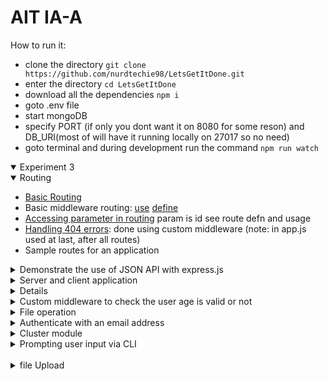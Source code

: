 # AIT IA-A

How to run it:
* clone the directory `git clone https://github.com/nurdtechie98/LetsGetItDone.git`
* enter the directory `cd LetsGetItDone` 
* download all the dependencies `npm i` 
* goto .env file
* start mongoDB
* specify PORT (if only you dont want it on 8080 for some reson) and DB_URI(most of will have it running locally on 27017 so no need)
* goto terminal and during development run the command `npm run watch`

<details open>
<summary>Experiment 3</summary>
<details open>
<summary>Routing</summary>
<ul>
  <li> <a href="https://github.com/nurdtechie98/LetsGetItDone/blob/4bca686b23f280e50f9e86738e458fc592419c80/app.js#L25-#L29">Basic Routing</a></li> 
  <li> Basic middleware routing: <a href="https://github.com/nurdtechie98/LetsGetItDone/blob/master/app.js#L21">use</a> <a href="https://github.com/nurdtechie98/LetsGetItDone/blob/master/controllers/user.controller.js">define</a></li>
  <li><a href="https://github.com/nurdtechie98/LetsGetItDone/blob/4bca686b23f280e50f9e86738e458fc592419c80/controllers/user.controller.js#L20-#L28">Accessing parameter in routing</a> param is id see route defn and usage</li>
  <li><a href="https://github.com/nurdtechie98/LetsGetItDone/blob/4bca686b23f280e50f9e86738e458fc592419c80/utils/middleware.js#L24-#L28">Handling 404 errors</a>: done using custom middleware (note: in app.js used at last, after all routes)</li>
  <li>Sample routes for an application</li>
</ul>
</details>
<details>
  <summary>Demonstrate the use of JSON API with express.js</summary>
   <a href="https://github.com/nurdtechie98/LetsGetItDone/blob/4bca686b23f280e50f9e86738e458fc592419c80/app.js#L16"> middleware </a> <br><a href="https://github.com/nurdtechie98/LetsGetItDone/blob/4bca686b23f280e50f9e86738e458fc592419c80/controllers/user.controller.js#L8-#L13"> sending and parsing</a>
</details>
<details>
  <summary>Server and client application</summary>
  TLS: demonstrate the use of Server and client application using node.js<br>
  Implemeted using websockets, server is created in <a href="https://github.com/nurdtechie98/LetsGetItDone/blob/4bca686b23f280e50f9e86738e458fc592419c80/app.js#L52-#L59">app.js</a> itself<br>
  Client file named <a href="https://github.com/nurdtechie98/LetsGetItDone/blob/master/client.js">client.js<a><br>
  In order to run start our server, then in another tab `node client.js`
</details>
<details>
  <summary>Setting cookies with cookie-parser: Demonstrate an example for setting and reading cookies using the cookie-parser module</summary>
  <a href="https://github.com/nurdtechie98/LetsGetItDone/blob/4bca686b23f280e50f9e86738e458fc592419c80/app.js#L18">middleware to be added</a><br>
  <a href="https://github.com/nurdtechie98/LetsGetItDone/blob/4bca686b23f280e50f9e86738e458fc592419c80/controllers/auth.controller.js#L27">setting of cookies</a><br>
  <a href="https://github.com/nurdtechie98/LetsGetItDone/blob/4bca686b23f280e50f9e86738e458fc592419c80/utils/middleware.js#L42">reading of cookies</a><br>
  <a href="https://github.com/nurdtechie98/LetsGetItDone/blob/4bca686b23f280e50f9e86738e458fc592419c80/controllers/auth.controller.js#L39">Delete Cookies</a><br>
</details>
<details>
  <summary>Custom middleware to check the user age is valid or not</summary>
  <a href="https://github.com/nurdtechie98/LetsGetItDone/blob/4bca686b23f280e50f9e86738e458fc592419c80/utils/middleware.js#L30-#L39">define</a><br>
  <a href="https://github.com/nurdtechie98/LetsGetItDone/blob/4bca686b23f280e50f9e86738e458fc592419c80/controllers/user.controller.js#L6">usage</a>
</details>
<details>
  <summary>File operation</summary>
  <a href="https://github.com/nurdtechie98/LetsGetItDone/blob/master/utils/files.js">definition</a>
</details>
<details>
  <summary>Authenticate with an email address</summary>
  <a href="https://github.com/nurdtechie98/LetsGetItDone/blob/master/controllers/auth.controller.js">routes</a><br>
  <a href="https://github.com/nurdtechie98/LetsGetItDone/blob/4bca686b23f280e50f9e86738e458fc592419c80/utils/middleware.js#L41-#L50">middleware</a>
</details>
<details>
  <summary>Cluster module</summary>
  <a href="https://github.com/nurdtechie98/LetsGetItDone/blob/master/cluster.js">main code</a><br>
  <a href="https://github.com/nurdtechie98/LetsGetItDone/blob/master/worker.js">worker code basically our normal entire app.js in function</a><br>
  to run `npm run cluster`
</details>
<details>
  <summary>Prompting user input via CLI</summary>
  <a href="https://github.com/nurdtechie98/LetsGetItDone/blob/master/utils/prompt.js"> To run `node utils/prompt.js` </a>
</details><br>
<details>
  <summary> file Upload </summary>
  <a href="https://github.com/nurdtechie98/LetsGetItDone/blob/master/controllers/file.controller.js"> routes</a><br>
  <a href="https://github.com/nurdtechie98/LetsGetItDone/blob/master/public/views/fileUpload.html"> html file </a>
</details>
</details>

